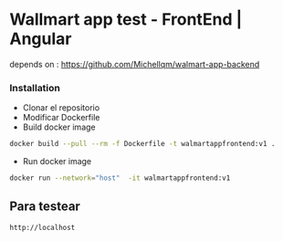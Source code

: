 # Wallmart app test - FrontEnd | Angular 
depends on : https://github.com/Michellqm/walmart-app-backend

### Installation

* Clonar el repositorio
* Modificar Dockerfile 
* Build docker image
```sh
docker build --pull --rm -f Dockerfile -t walmartappfrontend:v1 .
```
* Run docker image
 ```sh
docker run --network="host"  -it walmartappfrontend:v1
```

## Para testear 
 ```sh
http://localhost
```